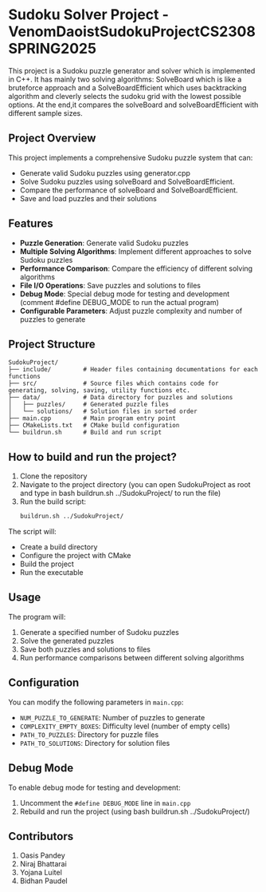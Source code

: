 # Sudoku Solver Project - VenomDaoistSudokuProjectCS2308SPRING2025

This project is a Sudoku puzzle generator and solver which is implemented in C++. It has mainly two solving algorithms: SolveBoard which is like a bruteforce approach and a SolveBoardEfficient which uses backtracking algorithm and cleverly selects the sudoku grid with the lowest possible options. At the end,it compares the solveBoard and solveBoardEfficient with different sample sizes.

## Project Overview

This project implements a comprehensive Sudoku puzzle system that can:
- Generate valid Sudoku puzzles using generator.cpp
- Solve Sudoku puzzles using solveBoard and SolveBoardEfficient.
- Compare the performance of solveBoard and SolveBoardEfficient.
- Save and load puzzles and their solutions

## Features

- **Puzzle Generation**: Generate valid Sudoku puzzles 
- **Multiple Solving Algorithms**: Implement different approaches to solve Sudoku puzzles
- **Performance Comparison**: Compare the efficiency of different solving algorithms
- **File I/O Operations**: Save puzzles and solutions to files 
- **Debug Mode**: Special debug mode for testing and development (comment #define DEBUG_MODE to run the actual program)
- **Configurable Parameters**: Adjust puzzle complexity and number of puzzles to generate

## Project Structure

```
SudokuProject/
├── include/         # Header files containing documentations for each functions
├── src/             # Source files which contains code for generating, solving, saving, utility functions etc.
├── data/            # Data directory for puzzles and solutions
│   ├── puzzles/     # Generated puzzle files
│   └── solutions/   # Solution files in sorted order
├── main.cpp         # Main program entry point
├── CMakeLists.txt   # CMake build configuration
└── buildrun.sh      # Build and run script 
```


## How to build and run the project?

1. Clone the repository
2. Navigate to the project directory (you can open SudokuProject as root and type in bash buildrun.sh ../SudokuProject/ to run the file)
3. Run the build script:
   ```bash
   buildrun.sh ../SudokuProject/
   ```

The script will:
- Create a build directory
- Configure the project with CMake
- Build the project
- Run the executable

## Usage

The program will:
1. Generate a specified number of Sudoku puzzles
2. Solve the generated puzzles
3. Save both puzzles and solutions to files
4. Run performance comparisons between different solving algorithms

## Configuration

You can modify the following parameters in `main.cpp`:
- `NUM_PUZZLE_TO_GENERATE`: Number of puzzles to generate
- `COMPLEXITY_EMPTY_BOXES`: Difficulty level (number of empty cells)
- `PATH_TO_PUZZLES`: Directory for puzzle files
- `PATH_TO_SOLUTIONS`: Directory for solution files

## Debug Mode

To enable debug mode for testing and development:
1. Uncomment the `#define DEBUG_MODE` line in `main.cpp`
2. Rebuild and run the project (using bash buildrun.sh ../SudokuProject/)

## Contributors
1. Oasis Pandey 
2. Niraj Bhattarai
3. Yojana Luitel
4. Bidhan Paudel 

